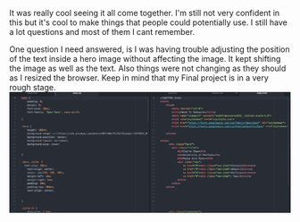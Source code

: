 It was really cool seeing it all come together. I'm still not very confident in this but it's cool to make things that people could potentially use. I still have a lot questions and most of them I cant remember.

One question I need answered, is I was having trouble adjusting the position of the text inside a hero image without affecting the image. It kept shifting the image as well as the text. Also things were not changing as they should as I resized the browser. Keep in mind that my Final project is in a very rough stage.
![Image](./images/screenshot.png)
